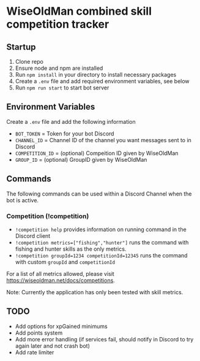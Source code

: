# WiseOldMan combined skill competition tracker

## Startup

1. Clone repo
2. Ensure node and npm are installed
3. Run `npm install` in your directory to install necessary packages
4. Create a `.env` file and add required environment variables, see below
5. Run `npm run start` to start bot server

## Environment Variables

Create a `.env` file and add the following information

- `BOT_TOKEN` = Token for your bot Discord
- `CHANNEL_ID` = Channel ID of the channel you want messages sent to in Discord
- `COMPETITION_ID` = (optional) Compeition ID given by WiseOldMan
- `GROUP_ID` = (optional) GroupID given by WiseOldMan

## Commands

The following commands can be used within a Discord Channel when the bot is active.

### Competition (!competition)

- `!competition help` provides information on running command in the Discord client
- `!competition metrics=["fishing","hunter"]` runs the command with fishing and hunter skills as the only metrics.
- `!competition groupId=1234 competitionId=12345` runs the command with custom `groupId` and `competitionId`

For a list of all metrics allowed, please visit https://wiseoldman.net/docs/competitions.

Note: Currently the application has only been tested with skill metrics.

## TODO

- Add options for xpGained minimums
- Add points system
- Add more error handling (if services fail, should notify in Discord to try again later and not crash bot)
- Add rate limiter
